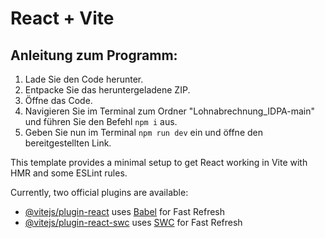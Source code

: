 # React + Vite

## Anleitung zum Programm:

1. Lade Sie den Code herunter.
2. Entpacke Sie das heruntergeladene ZIP.
3. Öffne das Code.
4. Navigieren Sie im Terminal zum Ordner "Lohnabrechnung_IDPA-main" und führen Sie den Befehl `npm i` aus.
5. Geben Sie nun im Terminal `npm run dev` ein und öffne den bereitgestellten Link.


This template provides a minimal setup to get React working in Vite with HMR and some ESLint rules.

Currently, two official plugins are available:

- [@vitejs/plugin-react](https://github.com/vitejs/vite-plugin-react/blob/main/packages/plugin-react/README.md) uses [Babel](https://babeljs.io/) for Fast Refresh
- [@vitejs/plugin-react-swc](https://github.com/vitejs/vite-plugin-react-swc) uses [SWC](https://swc.rs/) for Fast Refresh

